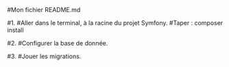#Mon fichier README.md

#1.
#Aller dans le terminal, à la racine du projet Symfony.
#Taper : composer install

#2.
#Configurer la base de donnée.

#3.
#Jouer les migrations.
